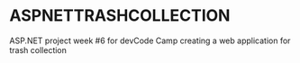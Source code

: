 # ASPNETTRASHCOLLECTION
ASP.NET project week #6 for devCode Camp creating a web application for trash collection
